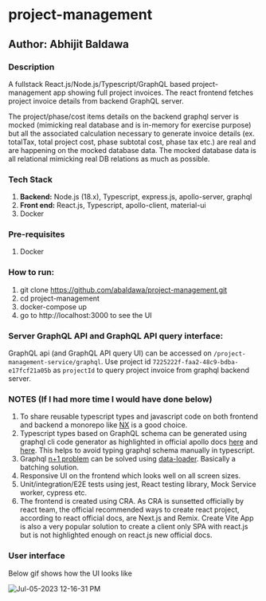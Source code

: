# project-management
## Author: Abhijit Baldawa

### Description
A fullstack React.js/Node.js/Typescript/GraphQL based project-management app showing full project invoices. The react frontend fetches project invoice details from backend GraphQL server.

The project/phase/cost items details on the backend graphql server is mocked (mimicking real database and is in-memory for exercise purpose) but all the associated calculation necessary to generate invoice details (ex. totalTax, total project cost, phase subtotal cost, phase tax etc.) are real and are happening on the mocked database data. The mocked database data is all relational mimicking real DB relations as much as possible.

### Tech Stack
1. **Backend:** Node.js (18.x), Typescript, express.js, apollo-server, graphql
2. **Front end:** React.js, Typescript, apollo-client, material-ui
3. Docker

### Pre-requisites
1. Docker

### How to run:
1. git clone https://github.com/abaldawa/project-management.git
2. cd project-management
3. docker-compose up
4. go to http://localhost:3000 to see the UI

### Server GraphQL API and GraphQL API query interface:
GraphQL api (and GraphQL API query UI) can be accessed on `/project-management-service/graphql`. Use project id `7225222f-faa2-48c9-bdba-e17fcf21a05b` as `projectId` to query project invoice from graphql backend server. 

### NOTES (If I had more time I would have done below)
1. To share reusable typescript types and javascript code on both frontend and backend a monorepo like [NX](https://nx.dev/)
   is a good choice.
2. Typescript types based on GraphQL schema can be generated using graphql cli code generator as highlighted in official
   apollo docs [here](https://www.apollographql.com/docs/react/development-testing/static-typing/) and [here](https://www.apollographql.com/docs/apollo-server/workflow/generate-types/).
   This helps to avoid typing graphql schema manually in typescript.
3. Graphql [n+1 problem](https://shopify.engineering/solving-the-n-1-problem-for-graphql-through-batching) can be solved using [data-loader](https://github.com/graphql/dataloader). Basically a batching solution.
4. Responsive UI on the frontend which looks well on all screen sizes.
5. Unit/integration/E2E tests using jest, React testing library, Mock Service worker, cypress etc.
6. The frontend is created using CRA. As CRA is sunsetted officially by react team, the official recommended ways to create react project, according to react official docs, are Next.js and Remix. Create Vite App is also a very popular solution to create a client only SPA with react.js but is not highlighted enough on react.js new official docs.
   
### User interface
Below gif shows how the UI looks like

![Jul-05-2023 12-16-31 PM](https://github.com/abaldawa/project-management/assets/5449692/d365aa27-606b-4eeb-bc0b-38b66dc6075b)

